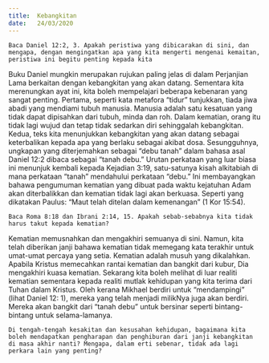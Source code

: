 ```yaml
---
title:  Kebangkitan
date:   24/03/2020
---
```


`Baca Daniel 12:2, 3. Apakah peristiwa yang dibicarakan di sini, dan mengapa, dengan mengingatkan apa yang kita mengerti mengenai kemaitan, peristiwa ini begitu penting kepada kita`

Buku Daniel mungkin merupakan rujukan paling jelas di dalam Perjanjian Lama berkaitan dengan kebangkitan yang akan datang. Sementara kita merenungkan ayat ini, kita boleh mempelajari beberapa kebenaran yang sangat penting. Pertama, seperti kata metafora “tidur” tunjukkan, tiada jiwa abadi yang mendiami tubuh manusia. Manusia adalah satu kesatuan yang tidak dapat dipisahkan dari tubuh, minda  dan roh. Dalam kematian, orang itu tidak lagi wujud dan tetap tidak sedarkan diri sehinggalah kebangkitan. Kedua, teks kita menunjukkan kebangkitan yang akan datang sebagai keterbalikan kepada apa yang berlaku sebagai akibat dosa. Sesungguhnya, ungkapan yang diterjemahkan sebagai “debu tanah” dalam bahasa asal Daniel 12:2 dibaca sebagai “tanah debu.” Urutan perkataan yang luar biasa ini menunjuk kembali kepada Kejadian 3:19, satu-satunya kisah alkitabiah di mana perkataan “tanah” mendahului perkataan “debu.” Ini membayangkan bahawa pengumuman kematian yang dibuat pada waktu kejatuhan Adam akan diterbalikkan dan kematian tidak lagi akan berkuasa. Seperti yang dikatakan Paulus: “Maut telah ditelan dalam kemenangan” (1 Kor 15:54).

`Baca Roma 8:18 dan Ibrani 2:14, 15. Apakah sebab-sebabnya kita tidak harus takut kepada kematian?`

Kematian memusnahkan dan mengakhiri semuanya di sini. Namun, kita telah diberikan janji bahawa kematian tidak memegang kata terakhir untuk umat-umat percaya yang setia. Kematian adalah musuh yang dikalahkan. Apabila Kristus memecahkan rantai kematian dan bangkit dari kubur, Dia mengakhiri kuasa kematian. Sekarang kita boleh melihat di luar realiti kematian sementara kepada realiti mutlak kehidupan yang kita terima dari Tuhan dalam Kristus. Oleh kerana Mikhael berdiri untuk “mendampingi” (lihat Daniel 12: 1), mereka yang telah menjadi milikNya juga akan berdiri. Mereka akan bangkit dari “tanah debu” untuk bersinar seperti bintang-bintang untuk selama-lamanya.

`Di tengah-tengah kesakitan dan kesusahan kehidupan, bagaimana kita boleh mendapatkan pengharapan dan penghiburan dari janji kebangkitan di masa akhir nanti? Mengapa, dalam erti sebenar, tidak ada lagi perkara lain yang penting?`